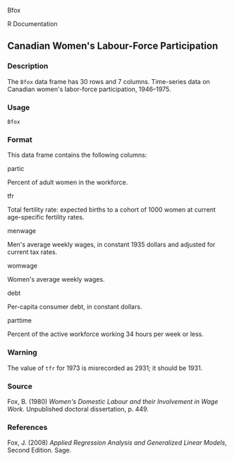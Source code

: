 Bfox

R Documentation

## Canadian Women's Labour-Force Participation

### Description

The `Bfox` data frame has 30 rows and 7 columns. Time-series data on Canadian
women's labor-force participation, 1946–1975.

### Usage

    
    Bfox

### Format

This data frame contains the following columns:

partic

Percent of adult women in the workforce.

tfr

Total fertility rate: expected births to a cohort of 1000 women at current
age-specific fertility rates.

menwage

Men's average weekly wages, in constant 1935 dollars and adjusted for current
tax rates.

womwage

Women's average weekly wages.

debt

Per-capita consumer debt, in constant dollars.

parttime

Percent of the active workforce working 34 hours per week or less.

### Warning

The value of `tfr` for 1973 is misrecorded as 2931; it should be 1931.

### Source

Fox, B. (1980) _Women's Domestic Labour and their Involvement in Wage Work._
Unpublished doctoral dissertation, p. 449.

### References

Fox, J. (2008) _Applied Regression Analysis and Generalized Linear Models_,
Second Edition. Sage.

